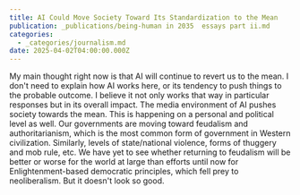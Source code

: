 ```yaml
---
title: AI Could Move Society Toward Its Standardization to the Mean
publication: _publications/being-human in 2035  essays part ii.md
categories:
  - _categories/journalism.md
date: 2025-04-02T04:00:00.000Z
---
```


My main thought right now is that AI will continue to revert us to the mean. I don't need to explain how AI works here, or its tendency to push things to the probable outcome. I believe it not only works that way in particular responses but in its overall impact. The media environment of AI pushes society towards the mean. This is happening on a personal and political level as well. Our governments are moving toward feudalism and authoritarianism, which is the most common form of government in Western civilization. Similarly, levels of state/national violence, forms of thuggery and mob rule, etc. We have yet to see whether returning to feudalism will be better or worse for the world at large than efforts until now for Enlightenment-based democratic principles, which fell prey to neoliberalism. But it doesn't look so good.
